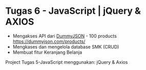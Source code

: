 # Tugas 6 - JavaScript | jQuery & AXIOS

- Mengakses API dari [DummyJSON](https://dummyjson.com) - 100 products https://dummyjson.com/products/
- Mengkases dan mengelola database SMK (CRUD)
- Membuat fitur Keranjang Belanja

Project Tugas 5-JavaScript menggunakan: jQuery & Axios
